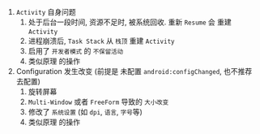 1. `Activity` 自身问题
   1. 处于后台一段时间, 资源不足时, 被系统回收. 重新 `Resume` 会 重建 `Activity`
   1. 进程崩溃后, `Task Stack` 从 `栈顶` 重建 `Activity`
   1. 启用了 `开发者模式` 的 `不保留活动`
   1. 类似原理 的操作
1. Configuration 发生改变 (前提是 未配置 `android:configChanged`, 也不推荐 去配置)
   1. 旋转屏幕
   1. `Multi-Window` 或者 `FreeForm` 导致的 `大小改变`
   1. 修改了 `系统设置` (如 `dpi`, `语言`, `字号`等)
   1. 类似原理 的操作
